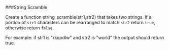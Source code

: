 ###String Scramble

Create a function string_scramble(str1,str2) that takes two strings. If a portion of `str1` characters can be rearranged to match `str2` return `true`, otherwise return `false`.  

For example: if str1 is "rkqodlw" and str2 is "world" the output should return true.  
